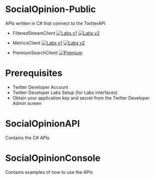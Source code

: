 # SocialOpinion-Public
APIs written in C# that connect to the TwitterAPI

* FilteredStreamClient
[![Labs v1](https://img.shields.io/static/v1?label=Twitter%20API&message=Developer%20Labs%20v1&color=794BC4&style=flat&logo=Twitter)](https://developer.twitter.com/en/docs/labs/overview/versioning)  [![Labs v2](https://img.shields.io/static/v1?label=Twitter%20API&message=Developer%20Labs%20v2&color=794BC4&style=flat&logo=Twitter)](https://developer.twitter.com/en/docs/labs/overview/versioning)

* MetricsClient
[![Labs v1](https://img.shields.io/static/v1?label=Twitter%20API&message=Developer%20Labs%20v1&color=794BC4&style=flat&logo=Twitter)](https://developer.twitter.com/en/docs/labs/overview/versioning)  [![Labs v2](https://img.shields.io/static/v1?label=Twitter%20API&message=Developer%20Labs%20v2&color=794BC4&style=flat&logo=Twitter)](https://developer.twitter.com/en/docs/labs/overview/versioning)  

* PremiumSearchClient
[![Premium](https://img.shields.io/static/v1?label=Twitter%20API&message=Premium&color=794BC4&style=flat&logo=Twitter)](https://developer.twitter.com/en/docs/tweets/search/api-reference/premium-search)


# Prerequisites
* Twitter Developer Account
* Twitter Developer Labs Setup (for Labs interfaces)
* Obtain your application key and secret from the Twitter Developer Admin screen

# SocialOpinionAPI
Contains the C# APIs

# SocialOpinionConsole
Contains examples of how to use the APIs
